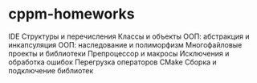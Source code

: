 # cppm-homeworks
IDE
Структуры и перечисления
Классы и объекты
ООП: абстракция и инкапсуляция
ООП: наследование и полиморфизм
Многофайловые проекты и библиотеки
Препроцессор и макросы
Исключения и обработка ошибок
Перегрузка операторов
CMake
Сборка и подключение библиотек
